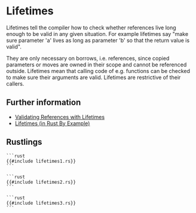 # Lifetimes

Lifetimes tell the compiler how to check whether references live long
enough to be valid in any given situation. For example lifetimes say
"make sure parameter 'a' lives as long as parameter 'b' so that the return
value is valid".

They are only necessary on borrows, i.e. references,
since copied parameters or moves are owned in their scope and cannot
be referenced outside. Lifetimes mean that calling code of e.g. functions
can be checked to make sure their arguments are valid. Lifetimes are
restrictive of their callers.

## Further information

- [Validating References with Lifetimes](https://doc.rust-lang.org/book/ch10-03-lifetime-syntax.html)
- [Lifetimes (in Rust By Example)](https://doc.rust-lang.org/stable/rust-by-example/scope/lifetime.html)

## Rustlings

~~~admonish note title="lifetimes1" collapsible=true
```rust
{{#include lifetimes1.rs}}
```
~~~

~~~admonish note title="lifetimes2" collapsible=true
```rust
{{#include lifetimes2.rs}}
```
~~~

~~~admonish note title="lifetimes3" collapsible=true
```rust
{{#include lifetimes3.rs}}
```
~~~